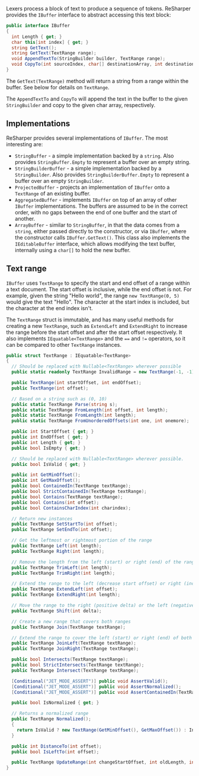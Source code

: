 [//]: # (title: Text Buffers)

Lexers process a block of text to produce a sequence of tokens. ReSharper provides the `IBuffer` interface to abstract accessing this text block:

```csharp
public interface IBuffer
{
  int Length { get; }
  char this[int index] { get; }
  string GetText();
  string GetText(TextRange range);
  void AppendTextTo(StringBuilder builder, TextRange range);
  void CopyTo(int sourceIndex, char[] destinationArray, int destinationIndex, int length);
}
```

The `GetText(TextRange)` method will return a string from a range within the buffer. See below for details on `TextRange`.

The `AppendTextTo` and `CopyTo` will append the text in the buffer to the given `StringBuilder` and copy to the given char array, respectively.

## Implementations

ReSharper provides several implementations of `IBuffer`. The most interesting are:

* `StringBuffer` - a simple implementation backed by a `string`. Also provides `StringBuffer.Empty` to represent a buffer over an empty string.
* `StringBuilderBuffer` - a simple implementation backed by a `StringBuilder`. Also provides `StringBuilderBuffer.Empty` to represent a buffer over an empty `StringBuilder`.
* `ProjectedBuffer` - projects an implementation of `IBuffer` onto a `TextRange` of an existing buffer.
* `AggregatedBuffer` - implements `IBuffer` on top of an array of other `IBuffer` implementations. The buffers are assumed to be in the correct order, with no gaps between the end of one buffer and the start of another.
* `ArrayBuffer` - similar to `StringBuffer`, in that the data comes from a `string`, either passed directly to the constructor, or via `IBuffer`, where the constructor calls `IBuffer.GetText()`. This class also implements the `IEditableBuffer` interface, which allows modifying the text buffer, internally using a `char[]` to hold the new buffer.

## Text range

`IBuffer` uses `TextRange` to specify the start and end offset of a range within a text document. The start offset is inclusive, while the end offset is not. For example, given the string "Hello world", the range `new TextRange(0, 5)` would give the text "Hello". The character at the start index is included, but the character at the end index isn't.

The `TextRange` struct is immutable, and has many useful methods for creating a new `TextRange`, such as `ExtendLeft` and `ExtendRight` to increase the range before the start offset and after the start offset respectively. It also implements `IEquatable<TextRange>` and the `==` and `!=` operators, so it can be compared to other `TextRange` instances.

```csharp
public struct TextRange : IEquatable<TextRange>
{
  // Should be replaced with Nullable<TextRange> wherever possible
  public static readonly TextRange InvalidRange = new TextRange(-1, -1);

  public TextRange(int startOffset, int endOffset);
  public TextRange(int offset);

  // Based on a string such as (0, 10)
  public static TextRange Parse(string s);
  public static TextRange FromLength(int offset, int length);
  public static TextRange FromLength(int length);
  public static TextRange FromUnorderedOffsets(int one, int onemore);

  public int StartOffset { get; }
  public int EndOffset { get; }
  public int Length { get; }
  public bool IsEmpty { get; }

  // Should be replaced with Nullable<TextRange> wherever possible.
  public bool IsValid { get; }

  public int GetMinOffset();
  public int GetMaxOffset();
  public bool ContainedIn(TextRange textRange);
  public bool StrictContainedIn(TextRange textRange);
  public bool Contains(TextRange textRange);
  public bool Contains(int offset);
  public bool ContainsCharIndex(int charindex);

  // Return new instances
  public TextRange SetStartTo(int offset);
  public TextRange SetEndTo(int offset);

  // Get the leftmost or rightmost portion of the range
  public TextRange Left(int length);
  public TextRange Right(int length);

  // Remove the length from the left (start) or right (end) of the range
  public TextRange TrimLeft(int length);
  public TextRange TrimRight(int length);

  // Extend the range to the left (decrease start offset) or right (increase end offset)
  public TextRange ExtendLeft(int offset);
  public TextRange ExtendRight(int length);

  // Move the range to the right (positive delta) or the left (negative delta)
  public TextRange Shift(int delta);

  // Create a new range that covers both ranges
  public TextRange Join(TextRange textRange);

  // Extend the range to cover the left (start) or right (end) of both ranges
  public TextRange JoinLeft(TextRange textRange);
  public TextRange JoinRight(TextRange textRange);

  public bool Intersects(TextRange textRange);
  public bool StrictIntersects(TextRange textRange);
  public TextRange Intersect(TextRange textRange);

  [Conditional("JET_MODE_ASSERT")] public void AssertValid();
  [Conditional("JET_MODE_ASSERT")] public void AssertNormalized();
  [Conditional("JET_MODE_ASSERT")] public void AssertContainedIn(TextRange rangeContainer);

  public bool IsNormalized { get; }

  // Returns a normalized range
  public TextRange Normalized();
  {
    return IsValid ? new TextRange(GetMinOffset(), GetMaxOffset()) : InvalidRange;
  }

  public int DistanceTo(int offset);
  public bool IsLeftTo(int offset);

  public TextRange UpdateRange(int changeStartOffset, int oldLength, int newLength, bool greedyToLeft, bool greedyToRight);
}
```

